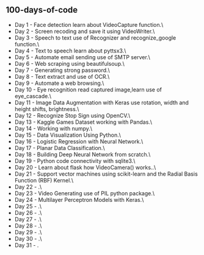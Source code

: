## 100-days-of-code

* Day 1 - Face detection learn about VideoCapture function.\
* Day 2 - Screen recoding and save it using VideoWriter.\
* Day 3 - Speech to text use of Recognizer and recognize_google function.\
* Day 4 - Text to speech learn about pyttsx3.\
* Day 5 - Automate email sending use of SMTP server.\
* Day 6 - Web scraping using beautifulsoup.\
* Day 7 - Generating strong password.\
* Day 8 - Text extract and use of OCR.\
* Day 9 - Automate a web browsing.\
* Day 10 - Eye recognition read captured image,learn use of eye_cascade.\
* Day 11 - Image Data Augmentation with Keras use rotation, width and height shifts, brightness.\
* Day 12 - Recognize Stop Sign  using OpenCV.\
* Day 13 - Kaggle Games Dataset working with Pandas.\
* Day 14 - Working with numpy.\
* Day 15 - Data Visualization Using Python.\
* Day 16 - Logistic Regression with Neural Network.\
* Day 17 - Planar Data Classification.\
* Day 18 - Building Deep Neural Network from scratch.\
* Day 19 - Python code connectivity with sqlite3.\
* Day 20 - Learn about flask how VideoCamera() works..\
* Day 21 - Support vector machines using scikit-learn and the Radial Basis Function (RBF) Kernel.\
* Day 22 - .\
* Day 23 - Video Generating use of PIL python package.\
* Day 24 - Multilayer Perceptron Models with Keras.\
* Day 25 - .\
* Day 26 - .\
* Day 27 - .\
* Day 28 - .\
* Day 29 - .\
* Day 30 - .\
* Day 31 - .

